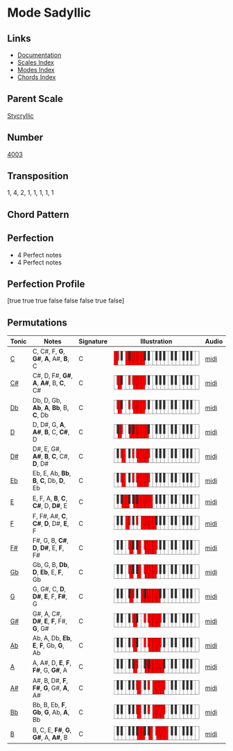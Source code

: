 # Mode Sadyllic

## Links

- [Documentation](README.md)
- [Scales Index](Scales.md)
- [Modes Index](Modes.md)
- [Chords Index](Chords.md)

## Parent Scale

[Stycryllic](ScaleStycryllic.md)

## Number

[4003](https://ianring.com/musictheory/scales/4003)

## Transposition

1, 4, 2, 1, 1, 1, 1, 1

## Chord Pattern



## Perfection

- 4 Perfect notes
- 4 Perfect notes

## Perfection Profile

[true true true false false false true false]

## Permutations

| Tonic | Notes | Signature | Illustration | Audio |
|-------|-------|-----------|--------------|-------|
| [C](ModeCNaturalSadyllic.md) | C, C#, F, **G**, **G#**, **A**, A#, **B**, C | C | ![CNaturalSadyllic](ModeCNaturalSadyllic.png) | [midi](https://github.com/edipermadi/music/blob/main/docs/ModeCNaturalSadyllic.mid?raw=true) |
| [C#](ModeCSharpSadyllic.md) | C#, D, F#, **G#**, **A**, **A#**, B, **C**, C# | C | ![CSharpSadyllic](ModeCSharpSadyllic.png) | [midi](https://github.com/edipermadi/music/blob/main/docs/ModeCSharpSadyllic.mid?raw=true) |
| [Db](ModeDFlatSadyllic.md) | Db, D, Gb, **Ab**, **A**, **Bb**, B, **C**, Db | C | ![DFlatSadyllic](ModeDFlatSadyllic.png) | [midi](https://github.com/edipermadi/music/blob/main/docs/ModeDFlatSadyllic.mid?raw=true) |
| [D](ModeDNaturalSadyllic.md) | D, D#, G, **A**, **A#**, **B**, C, **C#**, D | C | ![DNaturalSadyllic](ModeDNaturalSadyllic.png) | [midi](https://github.com/edipermadi/music/blob/main/docs/ModeDNaturalSadyllic.mid?raw=true) |
| [D#](ModeDSharpSadyllic.md) | D#, E, G#, **A#**, **B**, **C**, C#, **D**, D# | C | ![DSharpSadyllic](ModeDSharpSadyllic.png) | [midi](https://github.com/edipermadi/music/blob/main/docs/ModeDSharpSadyllic.mid?raw=true) |
| [Eb](ModeEFlatSadyllic.md) | Eb, E, Ab, **Bb**, **B**, **C**, Db, **D**, Eb | C | ![EFlatSadyllic](ModeEFlatSadyllic.png) | [midi](https://github.com/edipermadi/music/blob/main/docs/ModeEFlatSadyllic.mid?raw=true) |
| [E](ModeENaturalSadyllic.md) | E, F, A, **B**, **C**, **C#**, D, **D#**, E | C | ![ENaturalSadyllic](ModeENaturalSadyllic.png) | [midi](https://github.com/edipermadi/music/blob/main/docs/ModeENaturalSadyllic.mid?raw=true) |
| [F](ModeFNaturalSadyllic.md) | F, F#, A#, **C**, **C#**, **D**, D#, **E**, F | C | ![FNaturalSadyllic](ModeFNaturalSadyllic.png) | [midi](https://github.com/edipermadi/music/blob/main/docs/ModeFNaturalSadyllic.mid?raw=true) |
| [F#](ModeFSharpSadyllic.md) | F#, G, B, **C#**, **D**, **D#**, E, **F**, F# | C | ![FSharpSadyllic](ModeFSharpSadyllic.png) | [midi](https://github.com/edipermadi/music/blob/main/docs/ModeFSharpSadyllic.mid?raw=true) |
| [Gb](ModeGFlatSadyllic.md) | Gb, G, B, **Db**, **D**, **Eb**, E, **F**, Gb | C | ![GFlatSadyllic](ModeGFlatSadyllic.png) | [midi](https://github.com/edipermadi/music/blob/main/docs/ModeGFlatSadyllic.mid?raw=true) |
| [G](ModeGNaturalSadyllic.md) | G, G#, C, **D**, **D#**, **E**, F, **F#**, G | C | ![GNaturalSadyllic](ModeGNaturalSadyllic.png) | [midi](https://github.com/edipermadi/music/blob/main/docs/ModeGNaturalSadyllic.mid?raw=true) |
| [G#](ModeGSharpSadyllic.md) | G#, A, C#, **D#**, **E**, **F**, F#, **G**, G# | C | ![GSharpSadyllic](ModeGSharpSadyllic.png) | [midi](https://github.com/edipermadi/music/blob/main/docs/ModeGSharpSadyllic.mid?raw=true) |
| [Ab](ModeAFlatSadyllic.md) | Ab, A, Db, **Eb**, **E**, **F**, Gb, **G**, Ab | C | ![AFlatSadyllic](ModeAFlatSadyllic.png) | [midi](https://github.com/edipermadi/music/blob/main/docs/ModeAFlatSadyllic.mid?raw=true) |
| [A](ModeANaturalSadyllic.md) | A, A#, D, **E**, **F**, **F#**, G, **G#**, A | C | ![ANaturalSadyllic](ModeANaturalSadyllic.png) | [midi](https://github.com/edipermadi/music/blob/main/docs/ModeANaturalSadyllic.mid?raw=true) |
| [A#](ModeASharpSadyllic.md) | A#, B, D#, **F**, **F#**, **G**, G#, **A**, A# | C | ![ASharpSadyllic](ModeASharpSadyllic.png) | [midi](https://github.com/edipermadi/music/blob/main/docs/ModeASharpSadyllic.mid?raw=true) |
| [Bb](ModeBFlatSadyllic.md) | Bb, B, Eb, **F**, **Gb**, **G**, Ab, **A**, Bb | C | ![BFlatSadyllic](ModeBFlatSadyllic.png) | [midi](https://github.com/edipermadi/music/blob/main/docs/ModeBFlatSadyllic.mid?raw=true) |
| [B](ModeBNaturalSadyllic.md) | B, C, E, **F#**, **G**, **G#**, A, **A#**, B | C | ![BNaturalSadyllic](ModeBNaturalSadyllic.png) | [midi](https://github.com/edipermadi/music/blob/main/docs/ModeBNaturalSadyllic.mid?raw=true) |
